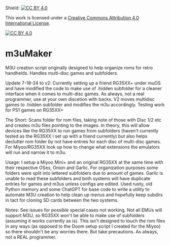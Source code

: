 Shield: [![CC BY 4.0][cc-by-shield]][cc-by]

This work is licensed under a
[Creative Commons Attribution 4.0 International License][cc-by].

[![CC BY 4.0][cc-by-image]][cc-by]

[cc-by]: http://creativecommons.org/licenses/by/4.0/
[cc-by-image]: https://i.creativecommons.org/l/by/4.0/88x31.png
[cc-by-shield]: https://img.shields.io/badge/License-CC%20BY%204.0-lightgrey.svg

# m3uMaker
M3U creation script originally designed to help organize roms for retro handhelds. Handles multi-disc games and subfolders.

Update 7-18-24 to v2: Currently setting up a friend RG35XX+ under muOS and have modified the code to make use of .hidden subfolder for a cleaner interface when it comes to multi-disc games. As always, not a real programmer, use at your own discetion with backs. V2 moves multidisc games to .hidden subfolder and modifies the m3u accordingly. Testing work for PS1 games on RG35XX+

The Short:
Scans folder for rom files, taking note of those with Disc 1/2 etc and creates m3u files pointing to the images. In theory, this will allow devices like the RG35XX to run games from subfolders (haven't currently tested as the RG35XX I set up with a friend currently) but also helps declutter rom folder by not have entries for each disc of multi-disc games. For Miyoo/RG35XX look up how to change what extensions the emulators will run and narrow it to m3u.

Usage:
I setup a Miyoo Mini+ and an original RG35XX at the same time with their respective OSes, Onion and Garlic.
For organization purposes some folders were split into lettered subfolders due to amount of games. 
Garlic is unable to read these subfolders and both systems will have duplicate entries for games and m3us unless configs are edited.
Used rusty, old Python memory and some ChatGPT for base code to write a utility to automate M3U creation to help clean up menus and hopefully keep subdirs in tact for cloning SD cards between the two systems.

Notes:
See issues for possible special cases not working.
Not all EMUs will support M3U, so RG35XX won't be able to make use of subfolders (assuming it works currently as is).
This isn't designed to touch the rom files in any ways (as opposed to the Doom setup script I created for the Miyoo) so there shouldn't be any worries there. But take precautions. As always, not a REAL programmer.
